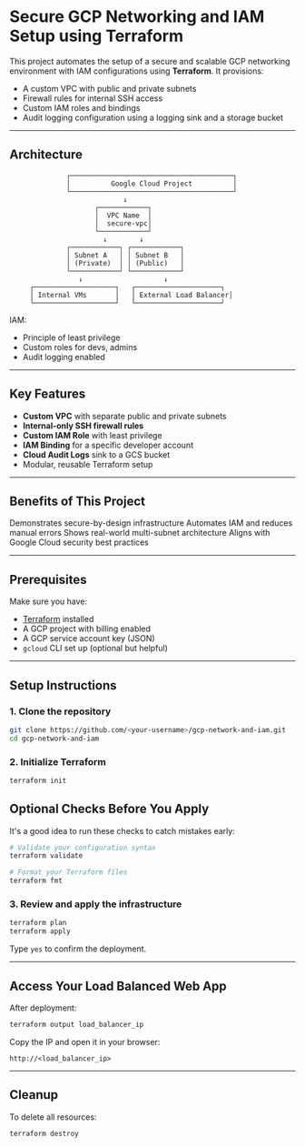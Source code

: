 # Secure GCP Networking and IAM Setup using Terraform

This project automates the setup of a secure and scalable GCP networking environment with IAM configurations using **Terraform**. It provisions:
- A custom VPC with public and private subnets
- Firewall rules for internal SSH access
- Custom IAM roles and bindings
- Audit logging configuration using a logging sink and a storage bucket

---

## Architecture

                  ┌────────────────────────────────────────┐
                  │          Google Cloud Project          │
                  └────────────────────────────────────────┘
                                ↓
                         ┌────────────┐
                         │  VPC Name  │
                         │  secure-vpc│
                         └────────────┘
                           ↓        ↓
                  ┌────────────┐ ┌────────────┐
                  │ Subnet A   │ │ Subnet B   │
                  │ (Private)  │ │ (Public)   │
                  └────────────┘ └────────────┘
                     ↓                    ↓
         ┌────────────────────┐   ┌─────────────────────┐
         │ Internal VMs       │   │ External Load Balancer│
         └────────────────────┘   └─────────────────────┘

IAM:
- Principle of least privilege
- Custom roles for devs, admins
- Audit logging enabled

---

## Key Features

- **Custom VPC** with separate public and private subnets
- **Internal-only SSH firewall rules**
- **Custom IAM Role** with least privilege
- **IAM Binding** for a specific developer account
- **Cloud Audit Logs** sink to a GCS bucket
- Modular, reusable Terraform setup

---

## Benefits of This Project

Demonstrates secure-by-design infrastructure
Automates IAM and reduces manual errors
Shows real-world multi-subnet architecture
Aligns with Google Cloud security best practices

---

## Prerequisites

Make sure you have:

- [Terraform](https://developer.hashicorp.com/terraform/downloads) installed
- A GCP project with billing enabled
- A GCP service account key (JSON)
- `gcloud` CLI set up (optional but helpful)

---

## Setup Instructions

### 1. Clone the repository

```bash
git clone https://github.com/<your-username>/gcp-network-and-iam.git
cd gcp-network-and-iam
```

### 2. Initialize Terraform

```bash
terraform init
```

## Optional Checks Before You Apply

It's a good idea to run these checks to catch mistakes early:

```bash
# Validate your configuration syntax
terraform validate

# Format your Terraform files
terraform fmt 
```

### 3. Review and apply the infrastructure

```bash
terraform plan
terraform apply
```

Type `yes` to confirm the deployment.

---

## Access Your Load Balanced Web App

After deployment:

```bash
terraform output load_balancer_ip
```

Copy the IP and open it in your browser:
```
http://<load_balancer_ip>
```

---

## Cleanup

To delete all resources:

```bash
terraform destroy
```
